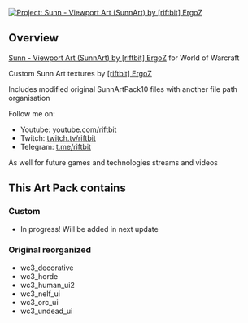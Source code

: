 
[![Project: Sunn - Viewport Art \(SunnArt\) by \[riftbit\] ErgoZ](https://cf.way2muchnoise.eu/full_423628_downloads.svg)](https://www.curseforge.com/wow/addons/sunnartergozpack)

## Overview

[Sunn - Viewport Art (SunnArt) by \[riftbit\] ErgoZ](https://www.curseforge.com/wow/addons/sunnartergozpack) for World of Warcraft

Custom Sunn Art textures by [\[riftbit\] ErgoZ](https://www.curseforge.com/members/riftbit/projects)

Includes modified original SunnArtPack10 files with another file path organisation

Follow me on:

 - Youtube: [youtube.com/riftbit](https://youtube.com/riftbit)
 - Twitch: [twitch.tv/riftbit](https://www.twitch.tv/riftbit)
 - Telegram: [t.me/riftbit](https://t.me/riftbit)

As well for future games and technologies streams and videos

## This Art Pack contains

### Custom

 - In progress! Will be added in next update

### Original reorganized

 - wc3_decorative
 - wc3_horde
 - wc3_human_ui2
 - wc3_nelf_ui
 - wc3_orc_ui
 - wc3_undead_ui
